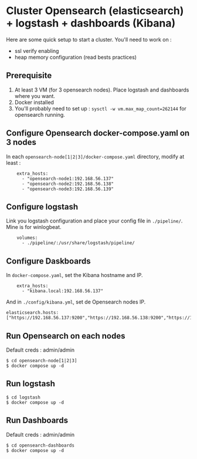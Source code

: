 # Cluster Opensearch (elasticsearch) + logstash + dashboards (Kibana)

Here are some quick setup to start a cluster. You'll need to work on :
- ssl verify enabling
- heap memory configuration (read bests practices)

## Prerequisite

1. At least 3 VM (for 3 opensearch nodes). Place logstash and dashboards where you want.
2. Docker installed
3. You'll probably need to set up : `sysctl -w vm.max_map_count=262144` for opensearch running.

## Configure Opensearch docker-compose.yaml on 3 nodes

In each `opensearch-node[1|2|3]/docker-compose.yaml` directory, modify at least :

```
    extra_hosts:
      - "opensearch-node1:192.168.56.137"
      - "opensearch-node2:192.168.56.138" 
      - "opensearch-node3:192.168.56.139"
```

## Configure logstash

Link you logstash configuration and place your config file in `./pipeline/`. Mine is for winlogbeat.

```
    volumes:
      - ./pipeline/:/usr/share/logstash/pipeline/
```


## Configure Daskboards

In `docker-compose.yaml`, set the Kibana hostname and IP.
```
    extra_hosts:
      - "kibana.local:192.168.56.137"
```

And in `./config/kibana.yml`, set de Opensearch nodes IP.
```
elasticsearch.hosts: ["https://192.168.56.137:9200","https://192.168.56.138:9200","https://192.168.56.139:9200"]
```


## Run Opensearch on each nodes

Default creds : admin/admin

```
$ cd opensearch-node[1|2|3]
$ docker compose up -d
```

## Run logstash

```
$ cd logstash
$ docker compose up -d
```

## Run Dashboards

Default creds : admin/admin

```
$ cd opensearch-dashboards
$ docker compose up -d
```
